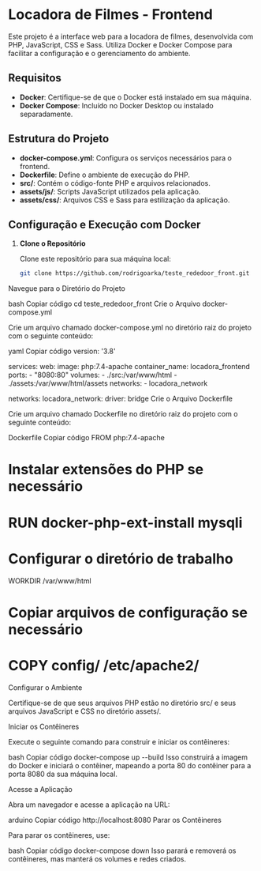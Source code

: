 # Locadora de Filmes - Frontend

Este projeto é a interface web para a locadora de filmes, desenvolvida com PHP, JavaScript, CSS e Sass. Utiliza Docker e Docker Compose para facilitar a configuração e o gerenciamento do ambiente.

## Requisitos

- **Docker**: Certifique-se de que o Docker está instalado em sua máquina.
- **Docker Compose**: Incluído no Docker Desktop ou instalado separadamente.

## Estrutura do Projeto

- **docker-compose.yml**: Configura os serviços necessários para o frontend.
- **Dockerfile**: Define o ambiente de execução do PHP.
- **src/**: Contém o código-fonte PHP e arquivos relacionados.
- **assets/js/**: Scripts JavaScript utilizados pela aplicação.
- **assets/css/**: Arquivos CSS e Sass para estilização da aplicação.

## Configuração e Execução com Docker

1. **Clone o Repositório**

   Clone este repositório para sua máquina local:

   ```bash
   git clone https://github.com/rodrigoarka/teste_rededoor_front.git


Navegue para o Diretório do Projeto

bash
Copiar código
cd teste_rededoor_front
Crie o Arquivo docker-compose.yml

Crie um arquivo chamado docker-compose.yml no diretório raiz do projeto com o seguinte conteúdo:

yaml
Copiar código
version: '3.8'

services:
  web:
    image: php:7.4-apache
    container_name: locadora_frontend
    ports:
      - "8080:80"
    volumes:
      - ./src:/var/www/html
      - ./assets:/var/www/html/assets
    networks:
      - locadora_network

networks:
  locadora_network:
    driver: bridge
Crie o Arquivo Dockerfile

Crie um arquivo chamado Dockerfile no diretório raiz do projeto com o seguinte conteúdo:

Dockerfile
Copiar código
FROM php:7.4-apache

# Instalar extensões do PHP se necessário
# RUN docker-php-ext-install mysqli

# Configurar o diretório de trabalho
WORKDIR /var/www/html

# Copiar arquivos de configuração se necessário
# COPY config/ /etc/apache2/
Configurar o Ambiente

Certifique-se de que seus arquivos PHP estão no diretório src/ e seus arquivos JavaScript e CSS no diretório assets/.

Iniciar os Contêineres

Execute o seguinte comando para construir e iniciar os contêineres:

bash
Copiar código
docker-compose up --build
Isso construirá a imagem do Docker e iniciará o contêiner, mapeando a porta 80 do contêiner para a porta 8080 da sua máquina local.

Acesse a Aplicação

Abra um navegador e acesse a aplicação na URL:

arduino
Copiar código
http://localhost:8080
Parar os Contêineres

Para parar os contêineres, use:

bash
Copiar código
docker-compose down
Isso parará e removerá os contêineres, mas manterá os volumes e redes criados.

